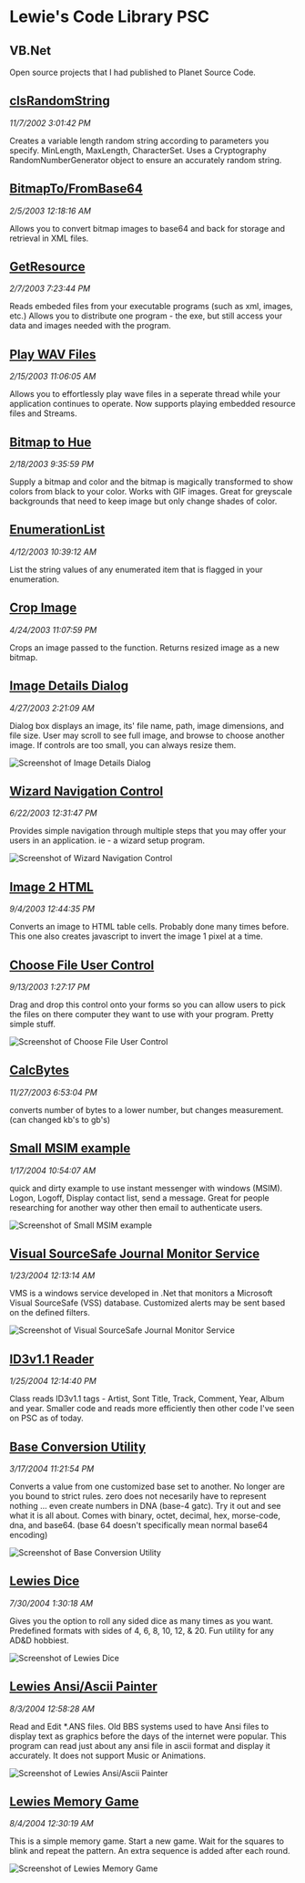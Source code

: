 # Lewie's Code Library PSC

## VB.Net

Open source projects that I had published to Planet Source Code.

## [clsRandomString](./clsRandomString)

*11/7/2002 3:01:42 PM*

Creates a variable length random string according to parameters you specify. MinLength, MaxLength, CharacterSet. Uses a Cryptography RandomNumberGenerator object to ensure an accurately random string.


## [BitmapTo/FromBase64](./BitmapToFromBase64)

*2/5/2003 12:18:16 AM*

Allows you to convert bitmap images to base64 and back for storage and retrieval in XML files.


## [GetResource](./GetResource)

*2/7/2003 7:23:44 PM*

Reads embeded files from your executable programs (such as xml, images, etc.) Allows you to distribute one program - the exe, but still access your data and images needed with the program.


## [Play WAV Files](./PlayWAVFiles)

*2/15/2003 11:06:05 AM*

Allows you to effortlessly play wave files in a seperate thread while your application continues to operate. Now supports playing embedded resource files and Streams.


## [Bitmap to Hue](./BitmapToHue)

*2/18/2003 9:35:59 PM*

Supply a bitmap and color and the bitmap is magically transformed to show colors from black to your color. Works with GIF images. Great for greyscale backgrounds that need to keep image but only change shades of color.


## [EnumerationList](./EnumerationList)

*4/12/2003 10:39:12 AM*

List the string values of any enumerated item that is flagged in your enumeration.


## [Crop Image](./CropImage)

*4/24/2003 11:07:59 PM*

Crops an image passed to the function. Returns resized image as a new bitmap.


## [Image Details Dialog](./ImageDetailsDialog)

*4/27/2003 2:21:09 AM*

Dialog box displays an image, its' file name, path, image dimensions, and file size. User may scroll to see full image, and browse to choose another image. If controls are too small, you can always resize them.

![Screenshot of Image Details Dialog](ImageDetailsDialog/screenshot.jpg)



## [Wizard Navigation Control](./WizardNavigationControl)

*6/22/2003 12:31:47 PM*

Provides simple navigation through multiple steps that you may offer your users in an application. ie - a wizard setup program.

![Screenshot of Wizard Navigation Control](WizardNavigationControl/screenshot.jpg)



## [Image 2 HTML](./Image2HTML)

*9/4/2003 12:44:35 PM*

Converts an image to HTML table cells. Probably done many times before. This one also creates javascript to invert the image 1 pixel at a time.


## [Choose File User Control](./ChooseFileUserControl)

*9/13/2003 1:27:17 PM*

Drag and drop this control onto your forms so you can allow users to pick the files on there computer they want to use with your program. Pretty simple stuff.

![Screenshot of Choose File User Control](ChooseFileUserControl/screenshot.gif)



## [CalcBytes](./CalcBytes)

*11/27/2003 6:53:04 PM*

converts number of bytes to a lower number, but changes measurement. (can changed kb's to gb's)


## [Small MSIM example](./SmallMsimExample)

*1/17/2004 10:54:07 AM*

quick and dirty example to use instant messenger with windows (MSIM). Logon, Logoff, Display contact list, send a message. Great for people researching for another way other then email to authenticate users.

![Screenshot of Small MSIM example](SmallMsimExample/screenshot.jpg)



## [Visual SourceSafe Journal Monitor Service](./VSSMonitorService)

*1/23/2004 12:13:14 AM*

VMS is a windows service developed in .Net that monitors a Microsoft Visual SourceSafe (VSS) database. Customized alerts may be sent based on the defined filters.

![Screenshot of Visual SourceSafe Journal Monitor Service](VSSMonitorService/screenshot.jpg)



## [ID3v1.1 Reader](./ID3v1.1Reader)

*1/25/2004 12:14:40 PM*

Class reads ID3v1.1 tags - Artist, Sont Title, Track, Comment, Year, Album and year. Smaller code and reads more efficiently then other code I've seen on PSC as of today.


## [Base Conversion Utility](./BaseConversionUtility)

*3/17/2004 11:21:54 PM*

Converts a value from one customized base set to another. No longer are you bound to strict rules. zero does not necesarily have to represent nothing ... even create numbers in DNA (base-4 gatc). Try it out and see what it is all about. Comes with binary, octet, decimal, hex, morse-code, dna, and base64. (base 64 doesn't specifically mean normal base64 encoding)

![Screenshot of Base Conversion Utility](BaseConversionUtility/screenshot.jpg)



## [Lewies Dice](./LewiesDice)

*7/30/2004 1:30:18 AM*

Gives you the option to roll any sided dice as many times as you want. Predefined formats with sides of 4, 6, 8, 10, 12, & 20. Fun utility for any AD&D hobbiest.

![Screenshot of Lewies Dice](LewiesDice/screenshot.gif)



## [Lewies Ansi/Ascii Painter](./AsciiPainter)

*8/3/2004 12:58:28 AM*

Read and Edit *.ANS files.  Old BBS systems used to have Ansi files to display text as graphics before the days of the internet were popular.  This program can read just about any ansi file in ascii format and display it accurately.  It does not support Music or Animations.

![Screenshot of Lewies Ansi/Ascii Painter](AsciiPainter/screenshot.jpg)



## [Lewies Memory Game](./Memory)

*8/4/2004 12:30:19 AM*

This is a simple memory game. Start a new game. Wait for the squares to blink and repeat the pattern. An extra sequence is added after each round.

![Screenshot of Lewies Memory Game](Memory/screenshot.jpg)



